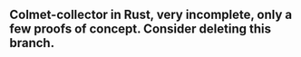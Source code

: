 ## Colmet-collector in Rust, very incomplete, only a few proofs of concept. Consider deleting this branch.

